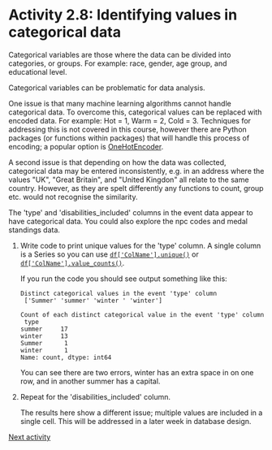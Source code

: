 # Activity 2.8: Identifying values in categorical data

Categorical variables are those where the data can be divided into categories, or groups. For example: race, gender, age
group, and educational level.

Categorical variables can be problematic for data analysis.

One issue is that many machine learning algorithms cannot handle categorical data. To overcome this, categorical values
can be replaced with encoded data. For example: Hot = 1, Warm = 2, Cold = 3. Techniques for addressing this is not
covered in this course, however there are Python packages (or functions within packages) that will handle this process
of encoding; a popular option
is [OneHotEncoder](https://www.google.com/url?sa=t&rct=j&q=&esrc=s&source=web&cd=&cad=rja&uact=8&ved=2ahUKEwijhozWxe2BAxWaUkEAHegCDEYQFnoECB4QAQ&url=http%3A%2F%2Fscikit-learn.org%2Fstable%2Fmodules%2Fgenerated%2Fsklearn.preprocessing.OneHotEncoder.html&usg=AOvVaw0oQAupueEbfcv4c2Csd5dn&opi=89978449).

A second issue is that depending on how the data was collected, categorical data may be entered inconsistently, e.g. in
an address where the values "UK", "Great Britain", and "United Kingdon" all relate to the same country.
However, as they are spelt differently any functions to count, group etc. would not recognise the similarity.

The 'type' and 'disabilities_included' columns in the event data appear to have categorical data. You could also explore
the npc codes and medal standings data.

1. Write code to print unique values for the 'type' column. A single column is a Series so you can
   use [`df['ColName'].unique()`](https://pandas.pydata.org/docs/reference/api/pandas.Series.unique.html) or [
   `df['ColName'].value_counts()`](https://pandas.pydata.org/docs/reference/api/pandas.Series.value_counts.html).

   If you run the code you should see output something like this:

    ```text
    Distinct categorical values in the event 'type' column
     ['Summer' 'summer' 'winter ' 'winter']
    
    Count of each distinct categorical value in the event 'type' column
     type
    summer     17
    winter     13
    Summer      1
    winter      1
    Name: count, dtype: int64
    ```

   You can see there are two errors, winter has an extra space in on one row, and in another summer has a capital.

2. Repeat for the 'disabilities_included' column.

   The results here show a different issue; multiple values are included in a single cell. This will be addressed in a
   later week in database design.

[Next activity](2-09-resolve-issues.md)